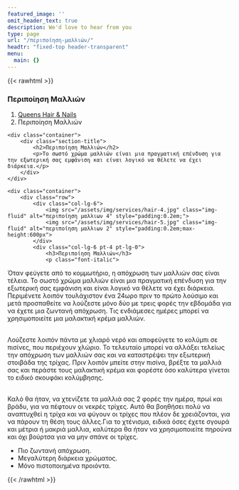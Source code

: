 ```yaml
---
featured_image: ''
omit_header_text: true
description: We'd love to hear from you
type: page
url: "/περιποίηση-μαλλιών/"
headtr: "fixed-top header-transparent"
menu:
  main: {}
---
```


{{< rawhtml >}}
<section class="breadcrumbs">
	<div class="container">
		<div class="d-flex justify-content-between align-items-center">
			<h3>Περιποίηση Μαλλιών</h3>
			<ol>
				<li><a href="/">Queens Hair & Nails</a></li>
				<li>Περιποίηση Μαλλιών</li>
			</ol>
        </div>
	</div>
</section>
<section class="about aos-init aos-animate" data-aos="fade-up">
	
	<div class="container">
		<div class="section-title">
			<h2>Περιποίηση Μαλλιών</h2>
			<p>Το σωστό χρώμα μαλλιών είναι μια πραγματική επένδυση για την εξωτερική σας εμφάνιση και είναι λογικό να θέλετε να έχει διάρκεια.</p>
		</div>
	</div>
		
	<div class="container">
		<div class="row">
			<div class="col-lg-6">
				<img src="/assets/img/services/hair-4.jpg" class="img-fluid" alt="περιποίηση μαλλιων 4" style="padding:0.2em;">
				<img src="/assets/img/services/hair-5.jpg" class="img-fluid" alt="περιποίηση μαλλιων 2" style="padding:0.2em;max-height:600px">
			</div>
			<div class="col-lg-6 pt-4 pt-lg-0">
				<h3>Περιποίηση Μαλλιών</h3>
				<p class="font-italic">
Όταν φεύγετε από το κομμωτήριο, η απόχρωση των μαλλιών σας είναι τέλεια. Το σωστό χρώμα μαλλιών είναι μια πραγματική επένδυση για την εξωτερική σας εμφάνιση και είναι λογικό να θέλετε να έχει διάρκεια. Περιμένετε λοιπόν τουλάχιστον ένα 24ωρο πριν το πρώτο λούσιμο και μετά προσπαθείτε να λούζεστε μόνο δύο με τρεις φορές την εβδομάδα για να έχετε μια ζωντανή απόχρωση. Τις ενδιάμεσες ημέρες μπορεί να χρησιμοποιείτε μια μαλακτική κρέμα μαλλιών.</br></br>

Λούζεστε λοιπόν πάντα με χλιαρό νερό και αποφεύγετε το κολύμπι σε πισίνες, που περιέχουν χλώριο. Το τελευταίο μπορεί να αλλάξει τελείως την απόχρωση των μαλλιών σας και να καταστρέψει την εξωτερική στοιβάδα της τρίχας. Πριν λοιπόν μπείτε στην πισίνα, βρέξτε τα μαλλιά σας και περάστε τους μαλακτική κρέμα και φορέστε όσο καλύτερα γίνεται το ειδικό σκουφάκι κολύμβησης.</br></br>

Καλό θα ήταν, να  χτενίζετε τα μαλλιά σας 2 φορές την ημέρα, πρωί και βράδυ, για να πέφτουν οι νεκρές τρίχες. Αυτό θα βοηθήσει πολύ να αναπτυχθεί  η τρίχα και να φύγουν οι τρίχες που πλέον δε χρειάζονται, για να πάρουν τη θέση τους άλλες.Για το χτένισμα, ειδικά όσες έχετε σγουρά και μέτρια ή μακριά μαλλια, καλύτερα θα ήταν να  χρησιμοποιείτε πηρούνα και όχι βούρτσα για να μην σπάνε οι τρίχες.</p>
				<ul>
					<li><i class="icofont-check-circled"></i> Πιο ζωντανή απόχρωση.</li>
					<li><i class="icofont-check-circled"></i> Μεγαλύτερη διάρκεια χρώματος.</li>
					<li><i class="icofont-check-circled"></i> Μόνο πιστοποιημένα προιόντα.</li>
				</ul>
			</div>
		</div>
	</div>
</section>
{{< /rawhtml >}}
